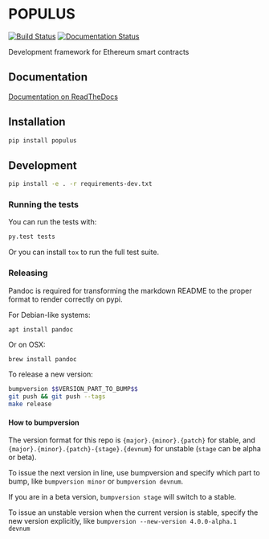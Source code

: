 # POPULUS

<!-- [![Gitter chat](https://badges.gitter.im/ethereum/populus.png)](https://gitter.im/ethereum/populus "Gitter chat") -->
[![Build Status](https://travis-ci.org/gsmadi/populus.png)](https://travis-ci.org/ethereum/populus)
[![Documentation Status](https://readthedocs.org/projects/populus-gs/badge/?version=latest)](https://readthedocs.org/projects/populus/?badge=latest)
<!-- [![PyPi version](https://img.shields.io/pypi/v/populus.svg)](https://pypi.python.org/pypi/populus)
[![PyPi downloads](https://img.shields.io/pypi/dm/populus.svg)](https://pypi.python.org/pypi/populus) -->
   

Development framework for Ethereum smart contracts


## Documentation

[Documentation on ReadTheDocs](http://populus.readthedocs.org/en/latest/)


## Installation

```sh
pip install populus
```

## Development

```sh
pip install -e . -r requirements-dev.txt
```


### Running the tests

You can run the tests with:

```sh
py.test tests
```

Or you can install `tox` to run the full test suite.


### Releasing

Pandoc is required for transforming the markdown README to the proper format to
render correctly on pypi.

For Debian-like systems:

```
apt install pandoc
```

Or on OSX:

```sh
brew install pandoc
```

To release a new version:

```sh
bumpversion $$VERSION_PART_TO_BUMP$$
git push && git push --tags
make release
```


#### How to bumpversion

The version format for this repo is `{major}.{minor}.{patch}` for stable, and
`{major}.{minor}.{patch}-{stage}.{devnum}` for unstable (`stage` can be alpha or beta).

To issue the next version in line, use bumpversion and specify which part to bump,
like `bumpversion minor` or `bumpversion devnum`.

If you are in a beta version, `bumpversion stage` will switch to a stable.

To issue an unstable version when the current version is stable, specify the
new version explicitly, like `bumpversion --new-version 4.0.0-alpha.1 devnum`
